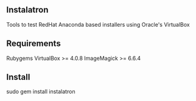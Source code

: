Instalatron
-----------
Tools to test RedHat Anaconda based installers using Oracle's VirtualBox

Requirements
------------
Rubygems
VirtualBox >= 4.0.8
ImageMagick >=  6.6.4

Install
-------
sudo gem install instalatron

